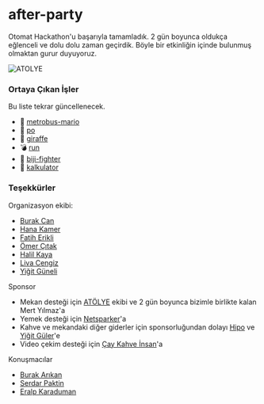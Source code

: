 # after-party

Otomat Hackathon'u başarıyla tamamladık. 2 gün boyunca oldukça eğlenceli ve dolu dolu zaman geçirdik. Böyle bir etkinliğin içinde bulunmuş olmaktan gurur duyuyoruz.

![ATOLYE](https://pbs.twimg.com/media/CxuKZSZXAAESXaN.jpg:large)

### Ortaya Çıkan İşler

Bu liste tekrar güncellenecek.

- 🚌 [metrobus-mario](https://keremciu.github.io/metrobus-mario)
- 🎼 [po](https://abdullah.github.io/po/index.html)
- 🐝 [giraffe](https://hanakamer.github.io/giraffe-pico8)
- 💣 [run](https://github.com/burakguneli/Run)
- 🏓 [biji-fighter](https://github.com/Om3rCitak/biji-fighter)
- 🔣 [kalkulator](https://github.com/oguzzhan/kalkulator)

### Teşekkürler

Organizasyon ekibi:

- [Burak Can](https://twitter.com/neoberg)
- [Hana Kamer](https://twitter.com/terskaplumbaa)
- [Fatih Erikli](https://twitter.com/fthrkl)
- [Ömer Çıtak](https://twitter.com/Om3rCitak)
- [Halil Kaya](https://twitter.com/HalilKaya) 
- [Liva Cengiz](https://twitter.com/ahmetlivacengiz)
- [Yiğit Güneli](https://twitter.com/yiit)

Sponsor 

- Mekan desteği için [ATÖLYE](http://www.atolye.io/en) ekibi ve 2 gün boyunca bizimle birlikte kalan Mert Yılmaz'a
- Yemek desteği için [Netsparker](http://netsparker.com.tr/)'a
- Kahve ve mekandaki diğer giderler için sponsorluğundan dolayı [Hipo](http://hipolabs.com) ve [Yiğit Güler](https://twitter.com/hyigitguler?lang=en)'e
- Video çekim desteği için [Çay Kahve İnsan](http://caykahveinsan.com/)'a

Konuşmacılar
- [Burak Arıkan](http://burak-arikan.com/)
- [Serdar Paktin](https://twitter.com/paktin)
- [Eralp Karaduman](http://eralpkaraduman.com/)
